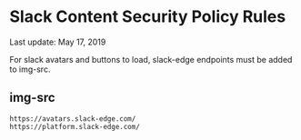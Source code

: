 # Slack Content Security Policy Rules

Last update: May 17, 2019

For slack avatars and buttons to load, slack-edge endpoints must be added to
img-src.

## img-src
```
https://avatars.slack-edge.com/
https://platform.slack-edge.com/
```
